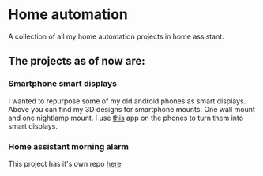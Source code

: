 # Home automation
A collection of all my home automation projects in home assistant.

## The projects as of now are:
### Smartphone smart displays
I wanted to repurpose some of my old android phones as smart displays. Above you can find my 3D designs for smartphone mounts: One wall mount and one nightlamp mount. I use [this](https://wallpanel.xyz/) app on the phones to turn them into smart displays.

### Home assistant morning alarm
This project has it's own repo [here](https://github.com/tobiashellerslien/Home_assistant_morning_alarm)
